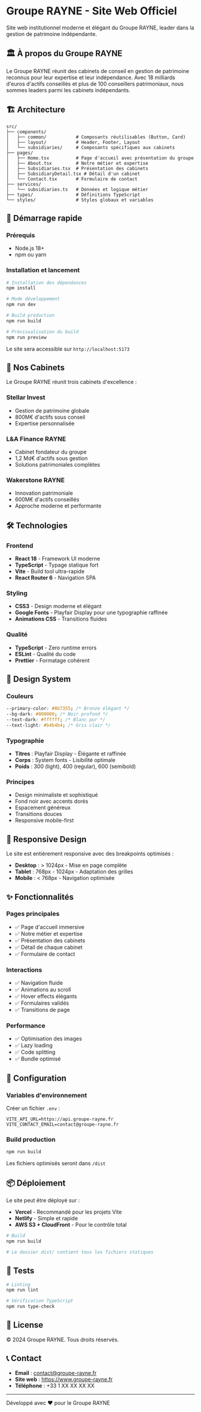 # Groupe RAYNE - Site Web Officiel

Site web institutionnel moderne et élégant du Groupe RAYNE, leader dans la gestion de patrimoine indépendante.

## 🏛️ À propos du Groupe RAYNE

Le Groupe RAYNE réunit des cabinets de conseil en gestion de patrimoine reconnus pour leur expertise et leur indépendance. Avec 18 milliards d'euros d'actifs conseillés et plus de 100 conseillers patrimoniaux, nous sommes leaders parmi les cabinets indépendants.

## 🏗️ Architecture

```
src/
├── components/
│   ├── common/           # Composants réutilisables (Button, Card)
│   ├── layout/           # Header, Footer, Layout
│   └── subsidiaries/     # Composants spécifiques aux cabinets
├── pages/
│   ├── Home.tsx          # Page d'accueil avec présentation du groupe
│   ├── About.tsx         # Notre métier et expertise
│   ├── Subsidiaries.tsx  # Présentation des cabinets
│   ├── SubsidiaryDetail.tsx # Détail d'un cabinet
│   └── Contact.tsx       # Formulaire de contact
├── services/
│   └── subsidiaries.ts   # Données et logique métier
├── types/                # Définitions TypeScript
└── styles/               # Styles globaux et variables
```

## 🚀 Démarrage rapide

### Prérequis

- Node.js 18+
- npm ou yarn

### Installation et lancement

```bash
# Installation des dépendances
npm install

# Mode développement
npm run dev

# Build production
npm run build

# Prévisualisation du build
npm run preview
```

Le site sera accessible sur `http://localhost:5173`

## 🏢 Nos Cabinets

Le Groupe RAYNE réunit trois cabinets d'excellence :

### **Stellar Invest**

- Gestion de patrimoine globale
- 800M€ d'actifs sous conseil
- Expertise personnalisée

### **L&A Finance RAYNE**

- Cabinet fondateur du groupe
- 1,2 Md€ d'actifs sous gestion
- Solutions patrimoniales complètes

### **Wakerstone RAYNE**

- Innovation patrimoniale
- 600M€ d'actifs conseillés
- Approche moderne et performante

## 🛠️ Technologies

### Frontend

- **React 18** - Framework UI moderne
- **TypeScript** - Typage statique fort
- **Vite** - Build tool ultra-rapide
- **React Router 6** - Navigation SPA

### Styling

- **CSS3** - Design moderne et élégant
- **Google Fonts** - Playfair Display pour une typographie raffinée
- **Animations CSS** - Transitions fluides

### Qualité

- **TypeScript** - Zero runtime errors
- **ESLint** - Qualité du code
- **Prettier** - Formatage cohérent

## 🎨 Design System

### Couleurs

```css
--primary-color: #8b7355; /* Bronze élégant */
--bg-dark: #000000; /* Noir profond */
--text-dark: #ffffff; /* Blanc pur */
--text-light: #b4b4b4; /* Gris clair */
```

### Typographie

- **Titres** : Playfair Display - Élégante et raffinée
- **Corps** : System fonts - Lisibilité optimale
- **Poids** : 300 (light), 400 (regular), 600 (semibold)

### Principes

- Design minimaliste et sophistiqué
- Fond noir avec accents dorés
- Espacement généreux
- Transitions douces
- Responsive mobile-first

## 📱 Responsive Design

Le site est entièrement responsive avec des breakpoints optimisés :

- **Desktop** : > 1024px - Mise en page complète
- **Tablet** : 768px - 1024px - Adaptation des grilles
- **Mobile** : < 768px - Navigation optimisée

## ✨ Fonctionnalités

### Pages principales

- ✅ Page d'accueil immersive
- ✅ Notre métier et expertise
- ✅ Présentation des cabinets
- ✅ Détail de chaque cabinet
- ✅ Formulaire de contact

### Interactions

- ✅ Navigation fluide
- ✅ Animations au scroll
- ✅ Hover effects élégants
- ✅ Formulaires validés
- ✅ Transitions de page

### Performance

- ✅ Optimisation des images
- ✅ Lazy loading
- ✅ Code splitting
- ✅ Bundle optimisé

## 🔧 Configuration

### Variables d'environnement

Créer un fichier `.env` :

```env
VITE_API_URL=https://api.groupe-rayne.fr
VITE_CONTACT_EMAIL=contact@groupe-rayne.fr
```

### Build production

```bash
npm run build
```

Les fichiers optimisés seront dans `/dist`

## 📦 Déploiement

Le site peut être déployé sur :

- **Vercel** - Recommandé pour les projets Vite
- **Netlify** - Simple et rapide
- **AWS S3 + CloudFront** - Pour le contrôle total

```bash
# Build
npm run build

# Le dossier dist/ contient tous les fichiers statiques
```

## 🧪 Tests

```bash
# Linting
npm run lint

# Vérification TypeScript
npm run type-check
```

## 📄 License

© 2024 Groupe RAYNE. Tous droits réservés.

## 📞 Contact

- **Email** : contact@groupe-rayne.fr
- **Site web** : https://www.groupe-rayne.fr
- **Téléphone** : +33 1 XX XX XX XX

---

Développé avec ❤️ pour le Groupe RAYNE
